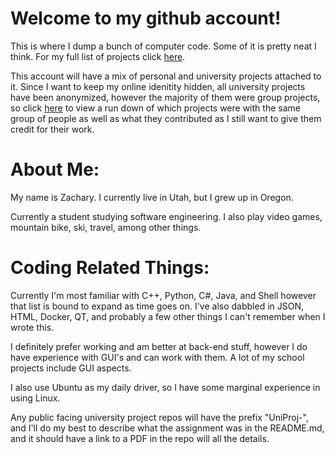 Welcome to my github account! 
=
This is where I dump a bunch of computer code. Some of it is pretty neat I think. For my full list of projects click [here](https://github.com/bananathrowingmachine?tab=repositories).

This account will have a mix of personal and university projects attached to it. Since I want to keep my online idenitity hidden, all university projects have been anonymized, however the majority of them were group projects,
so click [here](https://github.com/bananathrowingmachine/bananathrowingmachine/blob/main/UniProjCreds.md) to view a run down of which projects were with the same group of people as well as what they contributed as I still want to give them credit for their work.

About Me:
=
My name is Zachary. I currently live in Utah, but I grew up in Oregon.

Currently a student studying software engineering. I also play video games, mountain bike, ski, travel, among other things.

Coding Related Things:
=
Currently I'm most familiar with C++, Python, C#, Java, and Shell however that list is bound to expand as time goes on. I've also dabbled in JSON, HTML, Docker, QT, and probably a few other things I can't remember when I wrote this.

I definitely prefer working and am better at back-end stuff, however I do have experience with GUI's and can work with them. A lot of my school projects include GUI aspects.

I also use Ubuntu as my daily driver, so I have some marginal experience in using Linux.

Any public facing university project repos will have the prefix "UniProj-", and I'll do my best to describe what the assignment was in the README.md, and it should have a link to a PDF in the repo will all the details.
